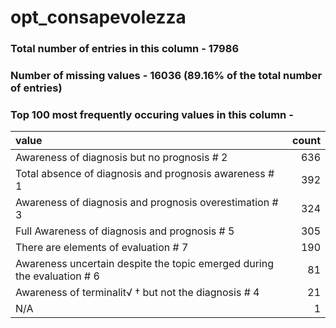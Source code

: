 
# opt_consapevolezza

### Total number of entries in this column - 17986

### Number of missing values - 16036 (89.16% of the total number of entries)

### Top 100 most frequently occuring values in this column -

| value                                                                   |   count |
|:------------------------------------------------------------------------|--------:|
| Awareness of diagnosis but no prognosis # 2                             |     636 |
| Total absence of diagnosis and prognosis awareness # 1                  |     392 |
| Awareness of diagnosis and prognosis overestimation # 3                 |     324 |
| Full Awareness of diagnosis and prognosis # 5                           |     305 |
| There are elements of evaluation # 7                                    |     190 |
| Awareness uncertain despite the topic emerged during the evaluation # 6 |      81 |
| Awareness of terminalit√ † but not the diagnosis # 4                    |      21 |
| N/A                                                                     |       1 |
